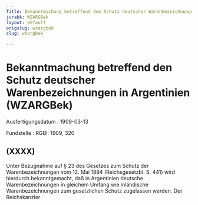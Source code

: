 ```yaml
---
Title: Bekanntmachung betreffend den Schutz deutscher Warenbezeichnungen in Argentinien
jurabk: WZARGBek
layout: default
origslug: wzargbek
slug: wzargbek

---
```


# Bekanntmachung betreffend den Schutz deutscher Warenbezeichnungen in Argentinien (WZARGBek)

Ausfertigungsdatum
:   1909-03-13

Fundstelle
:   RGBl: 1909, 320



## (XXXX)

Unter Bezugnahme auf § 23 des Gesetzes zum Schutz der
Warenbezeichnungen vom 12. Mai 1894 (Reichsgesetzbl. S. 441) wird
hierdurch bekanntgemacht, daß in Argentinien deutsche
Warenbezeichnungen in gleichem Umfang wie inländische
Warenbezeichnungen zum gesetzlichen Schutz zugelassen werden.
Der Reichskanzler

